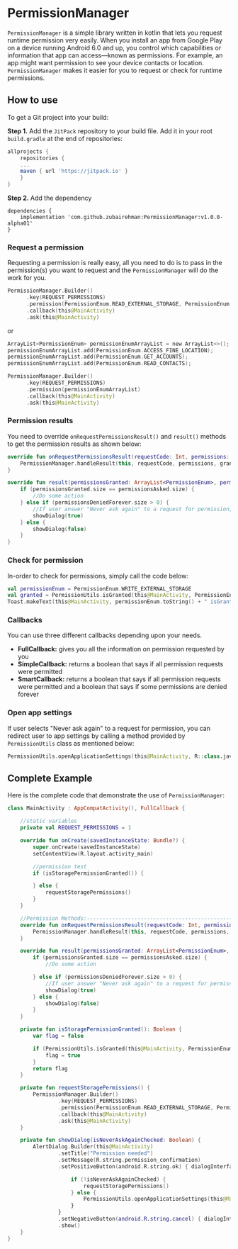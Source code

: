 # PermissionManager
`PermissionManager` is a simple library written in kotlin that lets you request runtime permission very easily. When you install an app from Google Play on a device running Android 6.0 and up, you control which capabilities or information that app can access—known as permissions. For example, an app might want permission to see your device contacts or location. `PermissionManager` makes it easier for you to request or check for runtime permissions.

## How to use
To get a Git project into your build:

**Step 1.** Add the `JitPack` repository to your build file. Add it in your root `build.gradle` at the end of repositories:
```gradle
allprojects {
    repositories {
    ...
    maven { url 'https://jitpack.io' }
    }
}
```
**Step 2.** Add the dependency
```
dependencies {
    implementation 'com.github.zubairehman:PermissionManager:v1.0.0-alpha01'
}
```
### Request a permission
Requesting a permission is really easy, all you need to do is to pass in the permission(s) you want to request and the `PermissionManager` will do the work for you.
```kotlin
PermissionManager.Builder()
      .key(REQUEST_PERMISSIONS)
      .permission(PermissionEnum.READ_EXTERNAL_STORAGE, PermissionEnum.WRITE_EXTERNAL_STORAGE)
      .callback(this@MainActivity)
      .ask(this@MainActivity)
```
or
```kotlin
ArrayList<PermissionEnum> permissionEnumArrayList = new ArrayList<>();
permissionEnumArrayList.add(PermissionEnum.ACCESS_FINE_LOCATION);
permissionEnumArrayList.add(PermissionEnum.GET_ACCOUNTS);
permissionEnumArrayList.add(PermissionEnum.READ_CONTACTS);

PermissionManager.Builder()
      .key(REQUEST_PERMISSIONS)
      .permission(permissionEnumArrayList)
      .callback(this@MainActivity)
      .ask(this@MainActivity)
```
### Permission results
You need to override `onRequestPermissionsResult()` and `result()` methods to get the permission results as shown below:
```kotlin
override fun onRequestPermissionsResult(requestCode: Int, permissions: Array<String>, grantResults: IntArray) {
    PermissionManager.handleResult(this, requestCode, permissions, grantResults)
}

override fun result(permissionsGranted: ArrayList<PermissionEnum>, permissionsDenied: ArrayList<PermissionEnum>, permissionsDeniedForever: ArrayList<PermissionEnum>, permissionsAsked: ArrayList<PermissionEnum>) {
    if (permissionsGranted.size == permissionsAsked.size) {
        //Do some action
    } else if (permissionsDeniedForever.size > 0) {
        //If user answer "Never ask again" to a request for permission, you can redirect user to app settings, with an utils
        showDialog(true)
    } else {
        showDialog(false)
    }
}
```
### Check for permission
In-order to check for permissions, simply call the code below:
```kotlin
val permissionEnum = PermissionEnum.WRITE_EXTERNAL_STORAGE
val granted = PermissionUtils.isGranted(this@MainActivity, PermissionEnum.WRITE_EXTERNAL_STORAGE)
Toast.makeText(this@MainActivity, permissionEnum.toString() + " isGranted [" + granted + "]", Toast.LENGTH_SHORT).show()
```

### Callbacks
You can use three different callbacks depending upon your needs.

- **FullCallback:** gives you all the information on permission requested by you
- **SimpleCallback:** returns a boolean that says if all permission requests were permitted
- **SmartCallback:** returns a boolean that says if all permission requests were permitted and a boolean that says if some permissions are denied forever

### Open app settings
If user selects "Never ask again" to a request for permission, you can redirect user to app settings by calling a method provided by `PermissionUtils` class as mentioned below:
```kotlin
PermissionUtils.openApplicationSettings(this@MainActivity, R::class.java.getPackage().name)
```

## Complete Example
Here is the complete code that demonstrate the use of `PermissionManager`:
```kotlin
class MainActivity : AppCompatActivity(), FullCallback {

    //static variables
    private val REQUEST_PERMISSIONS = 1

    override fun onCreate(savedInstanceState: Bundle?) {
        super.onCreate(savedInstanceState)
        setContentView(R.layout.activity_main)

        //permission test
        if (isStoragePermissionGranted()) {

        } else {
            requestStoragePermissions()
        }
    }

    //Permission Methods:---------------------------------------------------------------------------
    override fun onRequestPermissionsResult(requestCode: Int, permissions: Array<String>, grantResults: IntArray) {
        PermissionManager.handleResult(this, requestCode, permissions, grantResults)
    }

    override fun result(permissionsGranted: ArrayList<PermissionEnum>, permissionsDenied: ArrayList<PermissionEnum>, permissionsDeniedForever: ArrayList<PermissionEnum>, permissionsAsked: ArrayList<PermissionEnum>) {
        if (permissionsGranted.size == permissionsAsked.size) {
            //Do some action

        } else if (permissionsDeniedForever.size > 0) {
            //If user answer "Never ask again" to a request for permission, you can redirect user to app settings, with an utils
            showDialog(true)
        } else {
            showDialog(false)
        }
    }

    private fun isStoragePermissionGranted(): Boolean {
        var flag = false

        if (PermissionUtils.isGranted(this@MainActivity, PermissionEnum.WRITE_EXTERNAL_STORAGE) && PermissionUtils.isGranted(this@MainActivity, PermissionEnum.READ_EXTERNAL_STORAGE)) {
            flag = true
        }
        return flag
    }

    private fun requestStoragePermissions() {
        PermissionManager.Builder()
                .key(REQUEST_PERMISSIONS)
                .permission(PermissionEnum.READ_EXTERNAL_STORAGE, PermissionEnum.WRITE_EXTERNAL_STORAGE)
                .callback(this@MainActivity)
                .ask(this@MainActivity)
    }

    private fun showDialog(isNeverAskAgainChecked: Boolean) {
        AlertDialog.Builder(this@MainActivity)
                .setTitle("Permission needed")
                .setMessage(R.string.permission_confirmation)
                .setPositiveButton(android.R.string.ok) { dialogInterface, i ->

                    if (!isNeverAskAgainChecked) {
                        requestStoragePermissions()
                    } else {
                        PermissionUtils.openApplicationSettings(this@MainActivity, R::class.java.getPackage().name)
                    }
                }
                .setNegativeButton(android.R.string.cancel) { dialogInterface, i -> dialogInterface.dismiss() }
                .show()
    }
}
```
